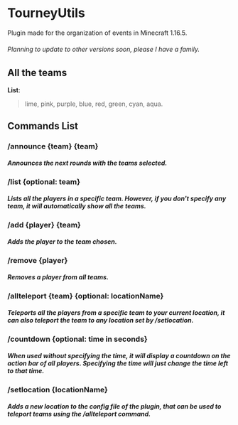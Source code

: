 # TourneyUtils
Plugin made for the organization of events in Minecraft 1.16.5.
<h6>Planning to update to other versions soon, please I have a family.</h6>

## All the teams

**List**: 
> lime, pink, purple, blue, red, green, cyan, aqua.

## Commands List

<h3>/announce {team} {team}</h3>
<h5>Announces the next rounds with the teams selected.</h5>

<h3>/list {optional: team}</h3>
<h5>Lists all the players in a specific team. However, if you don't specify any team, it will automatically show all the teams.</h5>

<h3>/add {player} {team}</h3>
<h5>Adds the player to the team chosen.</h5>

<h3>/remove {player}</h3>
<h5>Removes a player from all teams.</h5>

<h3>/allteleport {team} {optional: locationName}</h3>
<h5>Teleports all the players from a specific team to your current location, it can also teleport the team to any location set by /setlocation.</h5>

<h3>/countdown {optional: time in seconds}</h3>
<h5>When used without specifying the time, it will display a countdown on the action bar of all players. Specifying the time will just change the time left to that time. </h5>

<h3>/setlocation {locationName}</h3>
<h5>Adds a new location to the config file of the plugin, that can be used to teleport teams using the /allteleport command.</h5>
